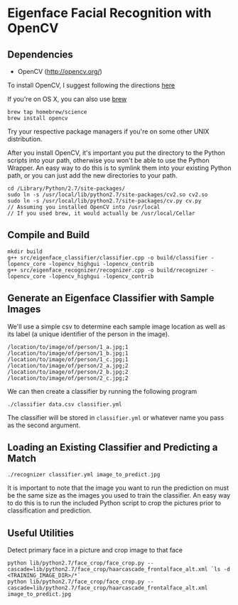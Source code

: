 # Eigenface Facial Recognition with OpenCV

## Dependencies

- OpenCV (http://opencv.org/)

To install OpenCV, I suggest following the directions [here](http://docs.opencv.org/doc/tutorials/introduction/linux_install/linux_install.html#linux-installation)

If you're on OS X, you can also use [brew](https://jjyap.wordpress.com/2014/05/24/installing-opencv-2-4-9-on-mac-osx-with-python-support/)

    brew tap homebrew/science 
    brew install opencv

Try your respective package managers if you're on some other UNIX distribution.

After you install OpenCV, it's important you put the directory to the Python
scripts into your path, otherwise you won't be able to use the Python Wrapper.
An easy way to do this is to symlink them into your existing Python path, or you
can just add the new directories to your path.

    cd /Library/Python/2.7/site-packages/
    sudo ln -s /usr/local/lib/python2.7/site-packages/cv2.so cv2.so
    sudo ln -s /usr/local/lib/python2.7/site-packages/cv.py cv.py
    // Assuming you installed OpenCV into /usr/local
    // If you used brew, it would actually be /usr/local/Cellar

## Compile and Build

    mkdir build
    g++ src/eigenface_classifier/classifier.cpp -o build/classifier -lopencv_core -lopencv_highgui -lopencv_contrib
    g++ src/eigenface_recognizer/recognizer.cpp -o build/recognizer -lopencv_core -lopencv_highgui -lopencv_contrib

## Generate an Eigenface Classifier with Sample Images

We'll use a simple csv to determine each sample image location as well as its
label (a unique identifier of the person in the image).

    /location/to/image/of/person/1_a.jpg;1
    /location/to/image/of/person/1_b.jpg;1
    /location/to/image/of/person/1_c.jpg;1
    /location/to/image/of/person/2_a.jpg;2
    /location/to/image/of/person/2_b.jpg;2
    /location/to/image/of/person/2_c.jpg;2

We can then create a classifier by running the following program

    ./classifier data.csv classifier.yml

The classifier will be stored in `classifier.yml` or whatever name you pass as
the second argument.

## Loading an Existing Classifier and Predicting a Match

    ./recognizer classifier.yml image_to_predict.jpg

It is important to note that the image you want to run the prediction on must be
the same size as the images you used to train the classifier. An easy way to do
this is to run the included Python script to crop the pictures prior to
classification and prediction.

## Useful Utilities

Detect primary face in a picture and crop image to that face

    python lib/python2.7/face_crop/face_crop.py --cascade=lib/python2.7/face_crop/haarcascade_frontalface_alt.xml `ls -d <TRAINING_IMAGE_DIR>/*`
    python lib/python2.7/face_crop/face_crop.py --cascade=lib/python2.7/face_crop/haarcascade_frontalface_alt.xml image_to_predict.jpg

